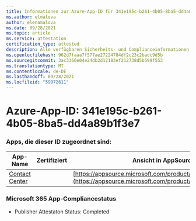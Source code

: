 ```yaml
---
title: Informationen zur Azure-App-ID für 341e195c-b261-4b05-8ba5-dd4a89b1f3e7
ms.author: elmalova
author: elenamalova
ms.date: 09/28/2021
ms.topic: article
ms.service: attestation
certification_type: attested
description: Alle verfügbaren Sicherheits- und Complianceinformationen für 341e195c-b261-4b05-8ba5-dd4a89b1f3e7.
ms.openlocfilehash: 962d7faaa7f577ae27224784df2c23c2badc9d5b
ms.sourcegitcommit: 3ac3366e04e24db2d12183ef212738d5b599f553
ms.translationtype: MT
ms.contentlocale: de-DE
ms.lasthandoff: 09/28/2021
ms.locfileid: "59972611"
---
```

# <a name="azure-app-id-341e195c-b261-4b05-8ba5-dd4a89b1f3e7"></a>Azure-App-ID: 341e195c-b261-4b05-8ba5-dd4a89b1f3e7


### <a name="apps-associated-with-this-id"></a>Apps, die dieser ID zugeordnet sind:
| **App-Name** | **Zertifiziert** | **Ansicht in AppSource** |
|--------------|---------------|-----------------------|
| [Contact Center](https://docs.microsoft.com/microsoft-365-app-certification/forward/WA200001428) |  | [https://appsource.microsoft.com/product/office/WA200001428](https://appsource.microsoft.com/product/office/WA200001428) |

### <a name="microsoft-365-app-compliance-status"></a>Microsoft 365 App-Compliancestatus
- Publisher Attestaton Status: Completed
